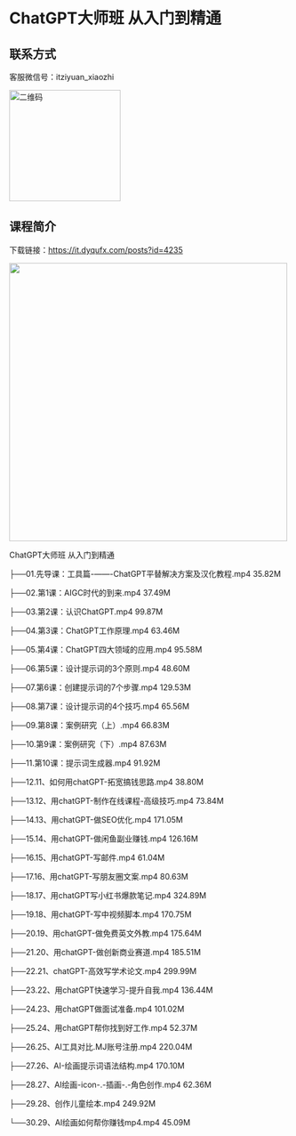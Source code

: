 # ChatGPT大师班 从入门到精通

## 联系方式

客服微信号：itziyuan_xiaozhi

<img src="https://ziyuanyun.oss-cn-guangzhou.aliyuncs.com/common/20240614073449/666b82192834a.jpg" width="200" height="200" alt="二维码">

## 课程简介

下载链接：https://it.dyqufx.com/posts?id=4235

<img src="https://ziyuanyun.oss-cn-guangzhou.aliyuncs.com/yun/20240706073304/668882b0a417b.jpg" width="500" alt="">

  

 ChatGPT大师班 从入门到精通

 ├──01.先导课：工具篇-——-ChatGPT平替解决方案及汉化教程.mp4 35.82M

 ├──02.第1课：AIGC时代的到来.mp4 37.49M

 ├──03.第2课：认识ChatGPT.mp4 99.87M

 ├──04.第3课：ChatGPT工作原理.mp4 63.46M

 ├──05.第4课：ChatGPT四大领域的应用.mp4 95.58M

 ├──06.第5课：设计提示词的3个原则.mp4 48.60M

 ├──07.第6课：创建提示词的7个步骤.mp4 129.53M

 ├──08.第7课：设计提示词的4个技巧.mp4 65.56M

 ├──09.第8课：案例研究（上）.mp4 66.83M

 ├──10.第9课：案例研究（下）.mp4 87.63M

 ├──11.第10课：提示词生成器.mp4 91.92M

 ├──12.11、如何用chatGPT-拓宽搞钱思路.mp4 38.80M

 ├──13.12、用chatGPT-制作在线课程-高级技巧.mp4 73.84M

 ├──14.13、用chatGPT-做SEO优化.mp4 171.05M

 ├──15.14、用chatGPT-做闲鱼副业赚钱.mp4 126.16M

 ├──16.15、用chatGPT-写邮件.mp4 61.04M

 ├──17.16、用chatGPT-写朋友圈文案.mp4 80.63M

 ├──18.17、用chatGPT写小红书爆款笔记.mp4 324.89M

 ├──19.18、用chatGPT-写中视频脚本.mp4 170.75M

 ├──20.19、用chatGPT-做免费英文外教.mp4 175.64M

 ├──21.20、用chatGPT-做创新商业赛道.mp4 185.51M

 ├──22.21、chatGPT-高效写学术论文.mp4 299.99M

 ├──23.22、用chatGPT快速学习-提升自我.mp4 136.44M

 ├──24.23、用chatGPT做面试准备.mp4 101.02M

 ├──25.24、用chatGPT帮你找到好工作.mp4 52.37M

 ├──26.25、AI工具对比.MJ账号注册.mp4 220.04M

 ├──27.26、AI-绘画提示词语法结构.mp4 170.10M

 ├──28.27、AI绘画-icon-.-插画-.-角色创作.mp4 62.36M

 ├──29.28、创作儿童绘本.mp4 249.92M

 └──30.29、AI绘画如何帮你赚钱mp4.mp4 45.09M

  